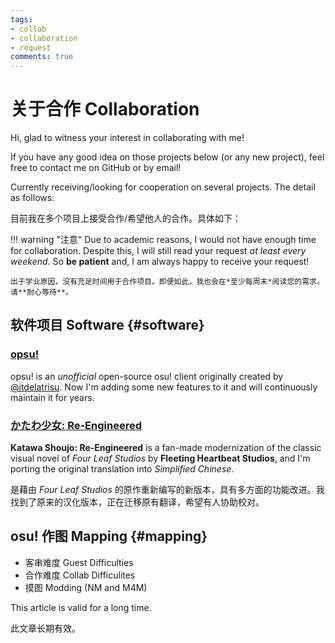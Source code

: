 ```yaml
---
tags:
- collab
- collaboration
- request
comments: true
---
```


# 关于合作 Collaboration

Hi, glad to witness your interest in collaborating with me!

If you have any good idea on those projects below (or any new project), feel free to contact me on GitHub or by email!

Currently receiving/looking for cooperation on several projects. The detail as follows:

目前我在多个项目上接受合作/希望他人的合作。具体如下：

!!! warning "注意"
    Due to academic reasons, I would not have enough time for collaboration. Despite this, I will still read your request *at least every weekend*. So **be patient** and, I am always happy to receive your request!

    出于学业原因，没有充足时间用于合作项目。即便如此，我也会在*至少每周末*阅读您的需求。请**耐心等待**。

## 软件项目 Software {#software}

### [opsu!](https://github.com/clonewith/opsu)

opsu! is an *unofficial* open-source osu! client originally created by [@itdelatrisu](https://github.com/itdelatrisu). Now I'm adding some new features to it and will continuously maintain it for years.

### [かたわ少女: Re-Engineered](https://fhs.sh)

**Katawa Shoujo: Re-Engineered** is a fan-made modernization of the classic visual novel of *Four Leaf Studios* by **Fleeting Heartbeat Studios**, and I'm porting the original translation into *Simplified Chinese*.

是藉由 *Four Leaf Studios* 的原作重新编写的新版本，具有多方面的功能改进。我找到了原来的汉化版本，正在迁移原有翻译，希望有人协助校对。

## osu! 作图 Mapping {#mapping}

- 客串难度 Guest Difficulties
- 合作难度 Collab Difficulites
- 摸图 Modding (NM and M4M)

This article is valid for a long time.

此文章长期有效。
